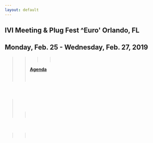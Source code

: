 ```yaml
---
layout: default
---
```

<div id="rightCol0">

<div data-align="center">

## IVI Meeting & Plug Fest ^Euro' Orlando, FL

## Monday, Feb. 25 - Wednesday, Feb. 27, 2019

</div>

> > > >  
> > 
> > **[Agenda](Feb%202019%20Agenda%20-%20IVIrev.1.docx)**
> > 
> >  

####  

>  
> 
> > ###  
> > 
> > > 

 

> >  

####  

#### 

####  

 

</div>
